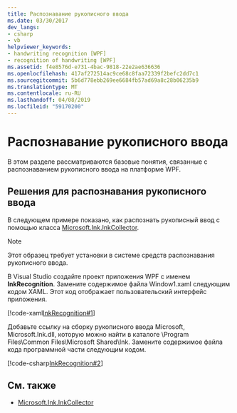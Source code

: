 ```yaml
---
title: Распознавание рукописного ввода
ms.date: 03/30/2017
dev_langs:
- csharp
- vb
helpviewer_keywords:
- handwriting recognition [WPF]
- recognition of handwriting [WPF]
ms.assetid: f4e8576d-e731-4bac-9818-22e2ae636636
ms.openlocfilehash: 417af272514ac9ce68c8faa72339f2befc2dd7c1
ms.sourcegitcommit: 5b6d778ebb269ee6684fb57ad69a8c28b06235b9
ms.translationtype: MT
ms.contentlocale: ru-RU
ms.lasthandoff: 04/08/2019
ms.locfileid: "59170200"
---
```

# <a name="handwriting-recognition"></a>Распознавание рукописного ввода
В этом разделе рассматриваются базовые понятия, связанные с распознаванием рукописного ввода на платформе WPF.  
  
## <a name="recognition-solutions"></a>Решения для распознавания рукописного ввода  
 В следующем примере показано, как распознать рукописный ввод с помощью класса [Microsoft.Ink.InkCollector](https://docs.microsoft.com/previous-versions/dotnet/netframework-3.5/ms583683(v=vs.90)).  
  
> [!NOTE]
>  Этот образец требует установки в системе средств распознавания рукописного ввода.  
  
 В Visual Studio создайте проект приложения WPF с именем **InkRecognition**. Замените содержимое файла Window1.xaml следующим кодом XAML. Этот код отображает пользовательский интерфейс приложения.  
  
 [!code-xaml[InkRecognition#1](~/samples/snippets/csharp/VS_Snippets_Wpf/InkRecognition/CSharp/Window1.xaml#1)]  
  
 Добавьте ссылку на сборку рукописного ввода Microsoft, Microsoft.Ink.dll, которую можно найти в каталоге \Program Files\Common Files\Microsoft Shared\Ink. Замените содержимое файла кода программной части следующим кодом.  
  
 [!code-csharp[InkRecognition#2](~/samples/snippets/csharp/VS_Snippets_Wpf/InkRecognition/CSharp/Window1.xaml.cs#2)]
   
  
## <a name="see-also"></a>См. также

- [Microsoft.Ink.InkCollector](https://docs.microsoft.com/previous-versions/dotnet/netframework-3.5/ms583683(v=vs.90))
